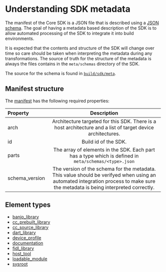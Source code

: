 # Understanding SDK metadata

The manifest of the Core SDK is a JSON file that is described using
a [JSON schema](https://json-schema.org/latest/json-schema-core.html).
The goal of having a metadata based description of the SDK is to allow
automated processing of the SDK to integrate it into build environments.

It is expected that the contents and structure of the SDK will change over time
so care should be taken when interpreting the metadata during any transformations.
The source of truth for the structure of the metadata is always the files contains in
the `meta/schemas` directory of the SDK.

The source for the schema is found in [`build/sdk/meta`](/build/sdk/meta).

## Manifest structure

The [manifest](/build/sdk/meta/manifest.json) has the following required properties:

Property         |   Description
:----------------|:-------------:
|  arch          | Architecture targeted for this SDK. There is a host architecture and a list of target device architectures. |
| id             | Build id of the SDK. |
| parts          | The array of elements in the SDK. Each part has a type which is defined in `meta/schemas/<type>.json` |
| schema_version | The version of the schema for the metadata. This value should be verifyed when using an automated integration process to make sure the metadata is being interpreted correctly. |


## Element types
* [banjo_library](/build/sdk/meta/banjo_library.json)
* [cc_prebuilt_library](/build/sdk/meta/cc_prebuilt_library.json)
* [cc_source_library](/build/sdk/meta/cc_source_library.json)
* [dart_library](/build/sdk/meta/dart_library.json)
* [device_profile](/build/sdk/meta/device_profile.json)
* [documentation](/build/sdk/meta/documentation.json)
* [fidl_library](/build/sdk/meta/fidl_library.json)
* [host_tool](/build/sdk/meta/host_tool.json)
* [loadable_module](/build/sdk/meta/loadable_module.json)
* [sysroot](/build/sdk/meta/sysroot.json)
